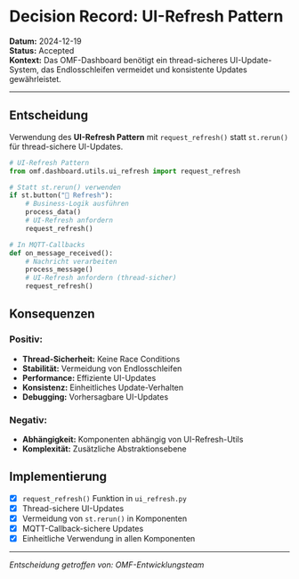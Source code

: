 # Decision Record: UI-Refresh Pattern

**Datum:** 2024-12-19  
**Status:** Accepted  
**Kontext:** Das OMF-Dashboard benötigt ein thread-sicheres UI-Update-System, das Endlosschleifen vermeidet und konsistente Updates gewährleistet.

---

## Entscheidung

Verwendung des **UI-Refresh Pattern** mit `request_refresh()` statt `st.rerun()` für thread-sichere UI-Updates.

```python
# UI-Refresh Pattern
from omf.dashboard.utils.ui_refresh import request_refresh

# Statt st.rerun() verwenden
if st.button("🔄 Refresh"):
    # Business-Logik ausführen
    process_data()
    # UI-Refresh anfordern
    request_refresh()

# In MQTT-Callbacks
def on_message_received():
    # Nachricht verarbeiten
    process_message()
    # UI-Refresh anfordern (thread-sicher)
    request_refresh()
```

## Konsequenzen

### Positiv:
- **Thread-Sicherheit:** Keine Race Conditions
- **Stabilität:** Vermeidung von Endlosschleifen
- **Performance:** Effiziente UI-Updates
- **Konsistenz:** Einheitliches Update-Verhalten
- **Debugging:** Vorhersagbare UI-Updates

### Negativ:
- **Abhängigkeit:** Komponenten abhängig von UI-Refresh-Utils
- **Komplexität:** Zusätzliche Abstraktionsebene

## Implementierung

- [x] `request_refresh()` Funktion in `ui_refresh.py`
- [x] Thread-sichere UI-Updates
- [x] Vermeidung von `st.rerun()` in Komponenten
- [x] MQTT-Callback-sichere Updates
- [x] Einheitliche Verwendung in allen Komponenten

---

*Entscheidung getroffen von: OMF-Entwicklungsteam*
